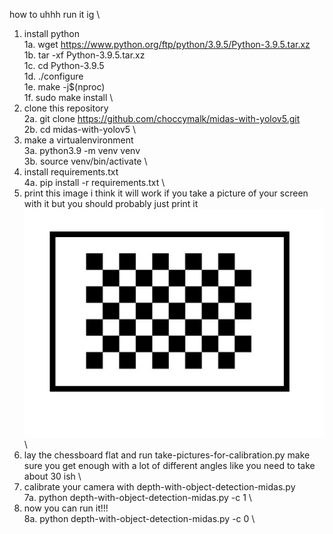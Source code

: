 how to uhhh run it ig \
1. install python \
   1a. wget https://www.python.org/ftp/python/3.9.5/Python-3.9.5.tar.xz \
   1b. tar -xf Python-3.9.5.tar.xz \
   1c. cd Python-3.9.5 \
   1d. ./configure \
   1e. make -j$(nproc) \
   1f. sudo make install \
2. clone this repository \
   2a. git clone https://github.com/choccymalk/midas-with-yolov5.git \
   2b. cd midas-with-yolov5 \
3. make a virtualenvironment \
   3a. python3.9 -m venv venv \
   3b. source venv/bin/activate \
4. install requirements.txt \
   4a. pip install -r requirements.txt \
5. print this image i think it will work if you take a picture of your screen with it but you should probably just print it \
   ![print this](https://github.com/choccymalk/midas-with-yolov5/blob/main/chessboard.jpg?raw=true) \
6. lay the chessboard flat and run take-pictures-for-calibration.py make sure you get enough with a lot of different angles like you need to take about 30 ish \
7. calibrate your camera with depth-with-object-detection-midas.py \
   7a. python depth-with-object-detection-midas.py -c 1 \
8. now you can run it!!! \
   8a. python depth-with-object-detection-midas.py -c 0 \
